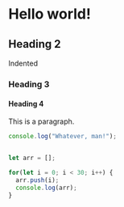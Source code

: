 # Hello world!

## Heading 2
  Indented
### Heading 3

#### Heading 4

This is a paragraph.

```js index.js
console.log("Whatever, man!");
```

```js another.js

let arr = [];

for(let i = 0; i < 30; i++) {
  arr.push(i);
  console.log(arr);
}

```